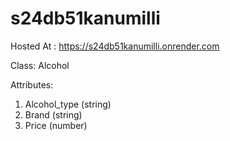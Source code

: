 # s24db51kanumilli

Hosted At : https://s24db51kanumilli.onrender.com

Class: Alcohol

Attributes:
1. Alcohol_type (string)
2. Brand (string)
3. Price (number)